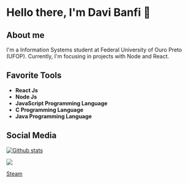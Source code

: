 # Hello there, I'm Davi Banfi 👋

## About me

I'm a Information Systems student at Federal University of Ouro Preto (UFOP). Currently, I'm focusing in projects with Node and React.

## Favorite Tools

<ul>
  <li> <b> React Js </b> </li>
  <li> <b> Node Js </b> </li>
  <li> <b> JavaScript Programming Language </b> </li>
  <li> <b> C Programming Language</b> </li>
  <li> <b> Java Programming Language</b> </li>
</ul>

## Social Media

[![Github stats](https://github-readme-stats.vercel.app/api?username=ConstaXI&count_private=true&show_icons=true&hide_border=true&theme=tokyonight)](https://github.com/ConstaXI/github-readme-stats)

<a href="https://github-readme-stats.anuraghazra1.vercel.app/api/top-langs/?username=ConstaXI">
  <img align="center" src="https://github-readme-stats.anuraghazra1.vercel.app/api/top-langs/?username=Nemiri&layout=compact&theme=radical" />
</a>

[Steam](https://steamcommunity.com/id/constaxi/)
